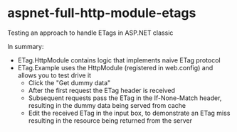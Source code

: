 # aspnet-full-http-module-etags
Testing an approach to handle ETags in ASP.NET classic

In summary:
* ETag.HttpModule contains logic that implements naive ETag protocol
* ETag.Example uses the HttpModule (registered in web.config) and allows you to test drive it
  * Click the "Get dummy data"
  * After the first request the ETag header is received
  * Subsequent requests pass the ETag in the If-None-Match header, resulting in the dummy data being served from cache
  * Edit the received ETag in the input box, to demonstrate an ETag miss resulting in the resource being returned from the server
 
